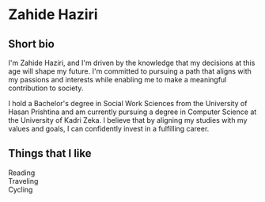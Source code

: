 # Zahide Haziri
## Short bio

I'm Zahide Haziri, and I'm driven by the knowledge that my decisions at this age will shape my future. I'm committed to pursuing a path that aligns with my passions and interests while enabling me to make a meaningful contribution to society.

I hold a Bachelor's degree in Social Work Sciences from the University of Hasan Prishtina and am currently pursuing a degree in Computer Science at the University of Kadri Zeka. I believe that by aligning my studies with my values and goals, I can confidently invest in a fulfilling career.

## Things that I like

Reading <br>
Traveling <br>
Cycling